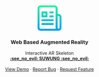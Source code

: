 <!--
*** Thanks for checking out this README Template. If you have a suggestion that would
*** make this better, please fork the repo and create a pull request or simply open
*** an issue with the tag "enhancement".
*** Thanks again! Now go create something AMAZING! :D
***
***
***
*** To avoid retyping too much info. Do a search and replace for the following:
*** github_username, repo, twitter_handle, email
-->





<!-- PROJECT SHIELDS -->
<!--
*** I'm using markdown "reference style" links for readability.
*** Reference links are enclosed in brackets [ ] instead of parentheses ( ).
*** See the bottom of this document for the declaration of the reference variables
*** for contributors-url, forks-url, etc. This is an optional, concise syntax you may use.
*** https://www.markdownguide.org/basic-syntax/#reference-style-links
-->




<!-- PROJECT LOGO -->
<br />
<p align="center">
  <a href="https://github.com/github_username/repo">
    <img src="images/logo.png" alt="Logo" width="80" height="80">
  </a>

  <h3 align="center">Web Based Augmented Reality</h3>

  <p align="center">
    Interactive AR Skeleton
    <br />
    <a href="https://suwung-inc.github.io"><strong>:see_no_evil: SUWUNG :see_no_evil:</strong></a>
    <br />
    <br />
    <a href="https://suwung-inc.github.io/WebBased-AR-Interactive-BioEducation-App/">View Demo</a>
    ·
    <a href="suwung-inc/WebBased-AR-Interactive-BioEducation-App/issues">Report Bug</a>
    ·
    <a href="suwung-inc/WebBased-AR-Interactive-BioEducation-App/issues">Request Feature</a>
  </p>
</p>




